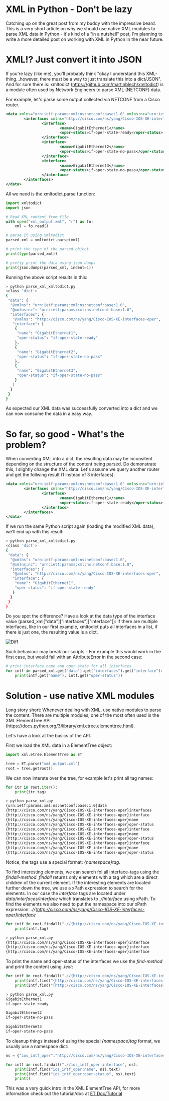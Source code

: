 # XML in Python - Don't be lazy
Catching up on the great post from my buddy with the impressive beard. This is a very short article on why we should use native XML modules to parse XML data in Python - it's kind of a "in a nutshell" post, I'm planning to write a more detailed post on working with XML in Python in the near future. 

# XML!? Just convert it into JSON
If you're lazy (like me), you'll probably think "okay I understand this XML-thing...however, there must be a way to just translate this into a dict/JSON". And for sure there is: xmltodict (https://github.com/martinblech/xmltodict) is a module often used by Network Engineers to parse XML (NETCONF) data.

For example, let's parse some output collected via NETCONF from a Cisco router.
```xml
<data xmlns="urn:ietf:params:xml:ns:netconf:base:1.0" xmlns:nc="urn:ietf:params:xml:ns:netconf:base:1.0">
        <interfaces xmlns="http://cisco.com/ns/yang/Cisco-IOS-XE-interfaces-oper">
                <interface>
                        <name>GigabitEthernet1</name>
                        <oper-status>if-oper-state-ready</oper-status>
                </interface>
                <interface>
                        <name>GigabitEthernet2</name>
                        <oper-status>if-oper-state-no-pass</oper-status>
                </interface>
                <interface>
                        <name>GigabitEthernet3</name>
                        <oper-status>if-oper-state-no-pass</oper-status>
                </interface>
        </interfaces>
</data>
```

All we need is the xmltodict.parse function:
```python
import xmltodict
import json

# Read XML content from file
with open("xml_output.xml", "r") as fo:
    xml = fo.read()

# parse it using xmltodict
parsed_xml = xmltodict.parse(xml)

# print the type of the parsed object
print(type(parsed_xml))

# pretty print the data using json.dumps
print(json.dumps(parsed_xml, indent=1))
```

Running the above script results in this:
```bash
> python parse_xml_xmltodict.py                                                                                                                                                                                                                     
<class 'dict'>
{
 "data": {
  "@xmlns": "urn:ietf:params:xml:ns:netconf:base:1.0",
  "@xmlns:nc": "urn:ietf:params:xml:ns:netconf:base:1.0",
  "interfaces": {
   "@xmlns": "http://cisco.com/ns/yang/Cisco-IOS-XE-interfaces-oper",
   "interface": [
    {
     "name": "GigabitEthernet1",
     "oper-status": "if-oper-state-ready"
    },
    {
     "name": "GigabitEthernet2",
     "oper-status": "if-oper-state-no-pass"
    },
    {
     "name": "GigabitEthernet3",
     "oper-status": "if-oper-state-no-pass"
    }
   ]
  }
 }
}
```

As expected our XML data was successfully converted into a dict and we can now consume the data in a easy way.

# So far, so good - What's the problem?
When converting XML into a dict, the resulting data may be inconsitent depending on the structure of the content being parsed. Do demonstrate this, I slightly change the XML data: Let's assume we query another router and get the follwing result (1 instead of 3 interfaces).

```xml
<data xmlns="urn:ietf:params:xml:ns:netconf:base:1.0" xmlns:nc="urn:ietf:params:xml:ns:netconf:base:1.0">
        <interfaces xmlns="http://cisco.com/ns/yang/Cisco-IOS-XE-interfaces-oper">
                <interface>
                        <name>GigabitEthernet1</name>
                        <oper-status>if-oper-state-ready</oper-status>
                </interface>
        </interfaces>
</data>
```

If we run the same Python script again (loading the modified XML data), we'll end up with this result:
```bash
> python parse_xml_xmltodict.py                                                                                                                                                                                                                     
<class 'dict'>
{
 "data": {
  "@xmlns": "urn:ietf:params:xml:ns:netconf:base:1.0",
  "@xmlns:nc": "urn:ietf:params:xml:ns:netconf:base:1.0",
  "interfaces": {
   "@xmlns": "http://cisco.com/ns/yang/Cisco-IOS-XE-interfaces-oper",
   "interface": {
    "name": "GigabitEthernet1",
    "oper-status": "if-oper-state-ready"
   }
  }
 }
}
```

Do you spot the difference? Have a look at the data type of the interface value (parsed_xml["data"]["interfaces"]["interface"]): If there are multiple interfaces, like in our first example, xmltodict puts all interfaces in a list, if there is just one, the resulting value is a dict.

![Diff](out_diff.png)

Such behaviour may break our scripts - For example this would work in the first case, but would fail with an AttributeError in the second case:

```python
# print interface name and oper state for all interfaces
for intf in parsed_xml.get("data").get("interfaces").get("interface"):
    print(intf.get("name"), intf.get("oper-status"))
```

# Solution - use native XML modules
Long story short: Whenever dealing with XML, use native modules to parse the content. There are multiple modules, one of the most often used is the XML ElementTree API (https://docs.python.org/3/library/xml.etree.elementtree.html).

Let's have a look at the basics of the API.

First we load the XML data in a ElementTree object:
```python
import xml.etree.ElementTree as ET

tree = ET.parse("xml_output.xml")
root = tree.getroot()
```

We can now interate over the tree, for example let's print all tag names:
```python
for itr in root.iter():
    print(itr.tag)
```

```bash
> python parse_xml.py 
{urn:ietf:params:xml:ns:netconf:base:1.0}data
{http://cisco.com/ns/yang/Cisco-IOS-XE-interfaces-oper}interfaces
{http://cisco.com/ns/yang/Cisco-IOS-XE-interfaces-oper}interface
{http://cisco.com/ns/yang/Cisco-IOS-XE-interfaces-oper}name
{http://cisco.com/ns/yang/Cisco-IOS-XE-interfaces-oper}oper-status
{http://cisco.com/ns/yang/Cisco-IOS-XE-interfaces-oper}interface
{http://cisco.com/ns/yang/Cisco-IOS-XE-interfaces-oper}name
{http://cisco.com/ns/yang/Cisco-IOS-XE-interfaces-oper}oper-status
{http://cisco.com/ns/yang/Cisco-IOS-XE-interfaces-oper}interface
{http://cisco.com/ns/yang/Cisco-IOS-XE-interfaces-oper}name
{http://cisco.com/ns/yang/Cisco-IOS-XE-interfaces-oper}oper-status 
```

Notice, the tags use a special format: _{namespace}tag_. 

To find interesting elements, we can search fol all interface-tags using the _findall-method_. _findall_ returns only elements with a tag which are a direct children of the current element. If the interesting elements are located further down the tree, we use a xPath expression to search for the elements. In our case the _interface_ tags are located under _data/interfaces/interface_ which translates to _.//interface_ using xPath. To find the elements we also need to put the namespace into our xPath expression: _.//{http://cisco.com/ns/yang/Cisco-IOS-XE-interfaces-oper}interface_

```python
for intf in root.findall(".//{http://cisco.com/ns/yang/Cisco-IOS-XE-interfaces-oper}interface"):
    print(intf.tag)
```

```bash
> python parse_xml.py 
{http://cisco.com/ns/yang/Cisco-IOS-XE-interfaces-oper}interface
{http://cisco.com/ns/yang/Cisco-IOS-XE-interfaces-oper}interface
{http://cisco.com/ns/yang/Cisco-IOS-XE-interfaces-oper}interface
```

To print the name and oper-status of the interfaces we use the _find-method_ and print the content using _.text_:
```python
for intf in root.findall(".//{http://cisco.com/ns/yang/Cisco-IOS-XE-interfaces-oper}interface"):
    print(intf.find("{http://cisco.com/ns/yang/Cisco-IOS-XE-interfaces-oper}name").text)
    print(intf.find("{http://cisco.com/ns/yang/Cisco-IOS-XE-interfaces-oper}oper-status").text)
```

```bash
> python parse_xml.py 
GigabitEthernet1
if-oper-state-ready

GigabitEthernet2
if-oper-state-no-pass

GigabitEthernet3
if-oper-state-no-pass
```

To cleanup things instead of using the special _{namespace}tag_ format, we usually use a namespace dict:
```python
ns = {"ios_intf_oper":"http://cisco.com/ns/yang/Cisco-IOS-XE-interfaces-oper"}

for intf in root.findall(".//ios_intf_oper:interface", ns):
    print(intf.find("ios_intf_oper:name", ns).text)
    print(intf.find("ios_intf_oper:oper-status", ns).text)
    print()
```

This was a very quick intro in the XML ElementTree API, for more information check out the tutorial/doc at [ET Doc/Tutorial](https://docs.python.org/3/library/xml.etree.elementtree.html)